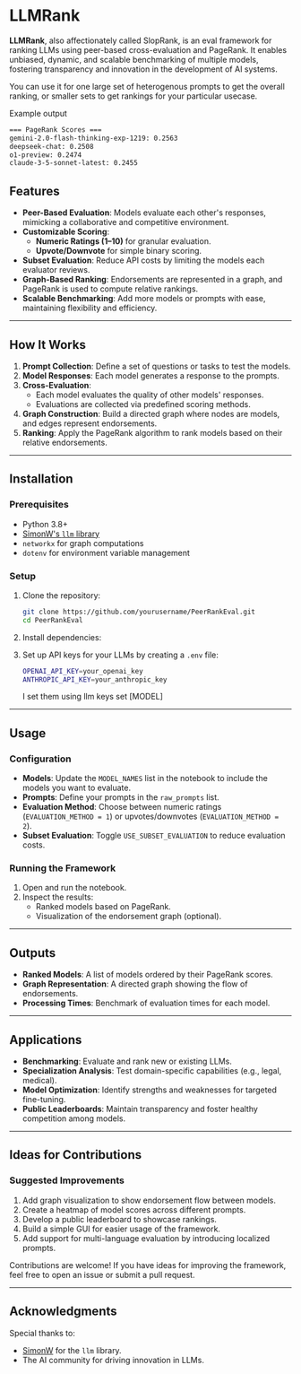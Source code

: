 
# LLMRank

**LLMRank**, also affectionately called SlopRank, is an eval framework for ranking LLMs using peer-based cross-evaluation and PageRank. It enables unbiased, dynamic, and scalable benchmarking of multiple models, fostering transparency and innovation in the development of AI systems.

You can use it for one large set of heterogenous prompts to get the overall ranking, or smaller sets to get rankings for your particular usecase.

Example output
   ```bash
   === PageRank Scores ===
   gemini-2.0-flash-thinking-exp-1219: 0.2563
   deepseek-chat: 0.2508
   o1-preview: 0.2474
   claude-3-5-sonnet-latest: 0.2455
   ```

## Features
- **Peer-Based Evaluation**: Models evaluate each other's responses, mimicking a collaborative and competitive environment.
- **Customizable Scoring**:
  - **Numeric Ratings (1–10)** for granular evaluation.
  - **Upvote/Downvote** for simple binary scoring.
- **Subset Evaluation**: Reduce API costs by limiting the models each evaluator reviews.
- **Graph-Based Ranking**: Endorsements are represented in a graph, and PageRank is used to compute relative rankings.
- **Scalable Benchmarking**: Add more models or prompts with ease, maintaining flexibility and efficiency.

---

## How It Works
1. **Prompt Collection**: Define a set of questions or tasks to test the models.
2. **Model Responses**: Each model generates a response to the prompts.
3. **Cross-Evaluation**:
   - Each model evaluates the quality of other models' responses.
   - Evaluations are collected via predefined scoring methods.
4. **Graph Construction**: Build a directed graph where nodes are models, and edges represent endorsements.
5. **Ranking**: Apply the PageRank algorithm to rank models based on their relative endorsements.

---

## Installation

### Prerequisites
- Python 3.8+
- [SimonW's `llm` library](https://github.com/simonw/llm)
- `networkx` for graph computations
- `dotenv` for environment variable management

### Setup
1. Clone the repository:
   ```bash
   git clone https://github.com/yourusername/PeerRankEval.git
   cd PeerRankEval
   ```

2. Install dependencies:

3. Set up API keys for your LLMs by creating a `.env` file:
   ```bash
   OPENAI_API_KEY=your_openai_key
   ANTHROPIC_API_KEY=your_anthropic_key
   ```
   I set them using llm keys set [MODEL] 

---

## Usage

### Configuration
- **Models**: Update the `MODEL_NAMES` list in the notebook to include the models you want to evaluate.
- **Prompts**: Define your prompts in the `raw_prompts` list.
- **Evaluation Method**: Choose between numeric ratings (`EVALUATION_METHOD = 1`) or upvotes/downvotes (`EVALUATION_METHOD = 2`).
- **Subset Evaluation**: Toggle `USE_SUBSET_EVALUATION` to reduce evaluation costs.

### Running the Framework
1. Open and run the notebook.
2. Inspect the results:
   - Ranked models based on PageRank.
   - Visualization of the endorsement graph (optional).

---

## Outputs
- **Ranked Models**: A list of models ordered by their PageRank scores.
- **Graph Representation**: A directed graph showing the flow of endorsements.
- **Processing Times**: Benchmark of evaluation times for each model.

---

## Applications
- **Benchmarking**: Evaluate and rank new or existing LLMs.
- **Specialization Analysis**: Test domain-specific capabilities (e.g., legal, medical).
- **Model Optimization**: Identify strengths and weaknesses for targeted fine-tuning.
- **Public Leaderboards**: Maintain transparency and foster healthy competition among models.

---

## Ideas for Contributions

### Suggested Improvements
1. Add graph visualization to show endorsement flow between models.
2. Create a heatmap of model scores across different prompts.
3. Develop a public leaderboard to showcase rankings.
4. Build a simple GUI for easier usage of the framework.
5. Add support for multi-language evaluation by introducing localized prompts.

Contributions are welcome! If you have ideas for improving the framework, feel free to open an issue or submit a pull request.

---

## Acknowledgments
Special thanks to:
- [SimonW](https://github.com/simonw) for the `llm` library.
- The AI community for driving innovation in LLMs.
